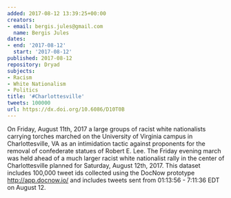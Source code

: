 ```yaml
---
added: 2017-08-12 13:39:25+00:00
creators:
- email: bergis.jules@gmail.com
  name: Bergis Jules
dates:
- end: '2017-08-12'
  start: '2017-08-12'
published: 2017-08-12
repository: Dryad
subjects:
- Racism
- White Nationalism
- Politics
title: '#Charlottesville'
tweets: 100000
url: https://dx.doi.org/10.6086/D10T0B
---
```


On Friday, August 11th, 2017 a large groups of racist white nationalists carrying torches marched on the University of Virginia campus in Charlottesville, VA as an intimidation tactic against proponents for the removal of confederate statues of Robert E. Lee. The Friday evening march was held ahead of a much larger racist white nationalist rally in the center of Charlottesville planned for Saturday, August 12th, 2017. This dataset includes 100,000 tweet ids collected using the DocNow prototype http://app.docnow.io/ and includes tweets sent from 01:13:56 - 7:11:36 EDT on August 12.
